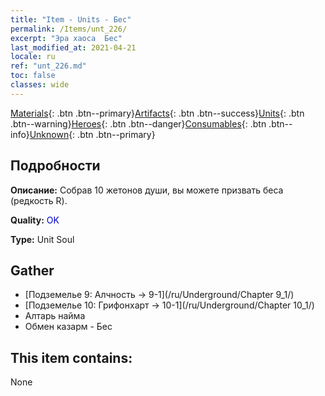 ```yaml
---
title: "Item - Units - Бес"
permalink: /Items/unt_226/
excerpt: "Эра хаоса  Бес"
last_modified_at: 2021-04-21
locale: ru
ref: "unt_226.md"
toc: false
classes: wide
---
```

 [Materials](/ru/Items/){: .btn .btn--primary}[Artifacts](/ru/Items/Artifacts/){: .btn .btn--success}[Units](/ru/Items/Units/){: .btn .btn--warning}[Heroes](/ru/Items/Heroes/){: .btn .btn--danger}[Consumables](/ru/Items/Consumables/){: .btn .btn--info}[Unknown](/ru/Items/Unknown/){: .btn .btn--primary}

## Подробности
 **Описание:** Собрав 10 жетонов души, вы можете призвать беса (редкость R).

 **Quality:** <span style="color: #0000CD">OK</span>

 **Type:** Unit Soul

## Gather

*    [Подземелье 9: Алчность -> 9-1](/ru/Underground/Chapter 9_1/) 
*    [Подземелье 10: Грифонхарт -> 10-1](/ru/Underground/Chapter 10_1/) 
*    Алтарь найма 
*    Обмен казарм - Бес 

## This item contains:

  None

